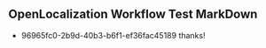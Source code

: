 ## OpenLocalization Workflow Test MarkDown
* 96965fc0-2b9d-40b3-b6f1-ef36fac45189 
thanks!<!--HONumber=Feb16_HO4-->
